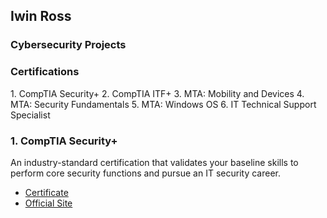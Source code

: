 <h2> Iwin Ross </h2>

<h3> Cybersecurity Projects </h3>

<h3> Certifications </h3>
1. CompTIA Security+
2. CompTIA ITF+
3. MTA: Mobility and Devices
4. MTA: Security Fundamentals
5. MTA: Windows OS
6. IT Technical Support Specialist

### 1. CompTIA Security+
An industry-standard certification that validates your baseline skills to perform core security functions and pursue an IT security career.
- [Certificate](https://www.yourcertificateurl.com/comptia_security_plus)
- [Official Site](https://www.comptia.org/certifications/security)

